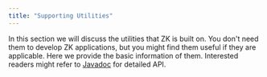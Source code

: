 ```yaml
---
title: "Supporting Utilities"
---
```


In this section we will discuss the utilities that ZK is built on. You
don't need them to develop ZK applications, but you might find them
useful if they are applicable. Here we provide the basic information of
them. Interested readers might refer to
[Javadoc](http://www.zkoss.org/javadoc/latest/zk/) for detailed API.
